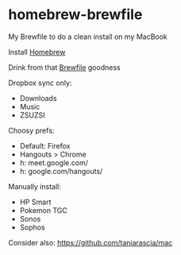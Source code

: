 # homebrew-brewfile
My Brewfile to do a clean install on my MacBook

Install [Homebrew](https://brew.sh/)

Drink from that [Brewfile](https://github.com/jeffpaul/homebrew-brewfile/blob/master/Brewfile) goodness

Dropbox sync only:
- Downloads
- Music
- ZSUZSI

Choosy prefs:
- Default: Firefox
- Hangouts > Chrome
- h: meet.google.com/
- h: google.com/hangouts/

Manually install:
- HP Smart
- Pokemon TGC
- Sonos
- Sophos

Consider also: https://github.com/taniarascia/mac
